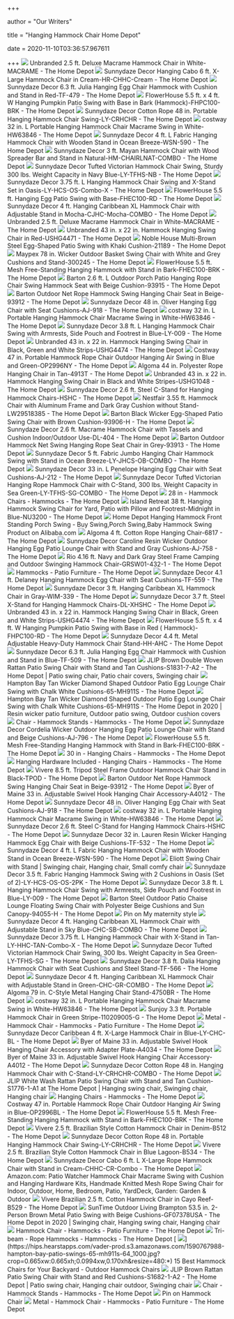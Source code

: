+++
        
author = "Our Writers"
        
title = "Hanging Hammock Chair Home Depot"
        
date = 2020-11-10T03:36:57.967611
        
+++
[ ![](https://images.homedepot-static.com/productImages/213f8c35-a117-44f1-8849-69726a2a2a0b/svn/hanging-chairs-macrame-64_600.jpg)](https://images.homedepot-static.com/productImages/213f8c35-a117-44f1-8849-69726a2a2a0b/svn/hanging-chairs-macrame-64_600.jpg) Unbranded 2.5 ft. Deluxe Macrame Hammock Chair in White-MACRAME - The Home  Depot
[ ![](https://images.homedepot-static.com/productImages/a7822453-fbb5-48c2-9d5c-e4d7b86e5ad0/svn/sunnydaze-decor-rope-hammocks-hr-chhc-cream-64_1000.jpg)](https://images.homedepot-static.com/productImages/a7822453-fbb5-48c2-9d5c-e4d7b86e5ad0/svn/sunnydaze-decor-rope-hammocks-hr-chhc-cream-64_1000.jpg) Sunnydaze Decor Hanging Cabo 6 ft. X-Large Hammock Chair in  Cream-HR-CHHC-Cream - The Home Depot
[ ![](https://images.homedepot-static.com/productImages/38d6383f-de3a-48c6-b62f-c7faa36f03e8/svn/sunnydaze-decor-hanging-chairs-tf-479-64_600.jpg)](https://images.homedepot-static.com/productImages/38d6383f-de3a-48c6-b62f-c7faa36f03e8/svn/sunnydaze-decor-hanging-chairs-tf-479-64_600.jpg) Sunnydaze Decor 6.3 ft. Julia Hanging Egg Chair Hammock with Cushion and  Stand in Red-TF-479 - The Home Depot
[ ![](https://images.homedepot-static.com/productImages/f6a43caa-52f7-4b06-b1ba-70fe1292f056/svn/flowerhouse-fabric-hammocks-fhpc100-brk-64_600.jpg)](https://images.homedepot-static.com/productImages/f6a43caa-52f7-4b06-b1ba-70fe1292f056/svn/flowerhouse-fabric-hammocks-fhpc100-brk-64_600.jpg) FlowerHouse 5.5 ft. x 4 ft. W Hanging Pumpkin Patio Swing with Base in Bark  (Hammock)-FHPC100-BRK - The Home Depot
[ ![](https://images.homedepot-static.com/productImages/420e7b8d-ebf0-49a7-af87-849f8a6ab40f/svn/sunnydaze-decor-hanging-chairs-ly-crhchr-64_600.jpg)](https://images.homedepot-static.com/productImages/420e7b8d-ebf0-49a7-af87-849f8a6ab40f/svn/sunnydaze-decor-hanging-chairs-ly-crhchr-64_600.jpg) Sunnydaze Decor Cotton Rope 48 in. Portable Hanging Hammock Chair Swing-LY-CRHCHR  - The Home Depot
[ ![](https://images.homedepot-static.com/productImages/04b4e2f0-e48d-422e-8de5-740a5cf98273/svn/costway-camping-hammocks-hw63846-64_600.jpg)](https://images.homedepot-static.com/productImages/04b4e2f0-e48d-422e-8de5-740a5cf98273/svn/costway-camping-hammocks-hw63846-64_600.jpg) costway 32 in. L Portable Hanging Hammock Chair Macrame Swing in  White-HW63846 - The Home Depot
[ ![](https://images.homedepot-static.com/productImages/565af0ad-05bc-4a2e-85c1-e2622cae04ed/svn/sunnydaze-decor-fabric-hammocks-wsn-590-64_600.jpg)](https://images.homedepot-static.com/productImages/565af0ad-05bc-4a2e-85c1-e2622cae04ed/svn/sunnydaze-decor-fabric-hammocks-wsn-590-64_600.jpg) Sunnydaze Decor 4 ft. L Fabric Hanging Hammock Chair with Wooden Stand in  Ocean Breeze-WSN-590 - The Home Depot
[ ![](https://images.homedepot-static.com/productImages/602c306e-1a9f-4b1e-bb74-ea176fe85212/svn/sunnydaze-decor-rope-hammocks-hm-chairlnat-combo-64_600.jpg)](https://images.homedepot-static.com/productImages/602c306e-1a9f-4b1e-bb74-ea176fe85212/svn/sunnydaze-decor-rope-hammocks-hm-chairlnat-combo-64_600.jpg) Sunnydaze Decor 3 ft. Mayan Hammock Chair with Wood Spreader Bar and Stand  in Natural-HM-CHAIRLNAT-COMBO - The Home Depot
[ ![](https://images.homedepot-static.com/productImages/c805d80e-6e6e-411f-924b-d629f22c7208/svn/sunnydaze-decor-hanging-chairs-ly-tfhs-nb-64_600.jpg)](https://images.homedepot-static.com/productImages/c805d80e-6e6e-411f-924b-d629f22c7208/svn/sunnydaze-decor-hanging-chairs-ly-tfhs-nb-64_600.jpg) Sunnydaze Decor Tufted Victorian Hammock Chair Swing, Sturdy 300 lbs.  Weight Capacity in Navy Blue-LY-TFHS-NB - The Home Depot
[ ![](https://images.homedepot-static.com/productImages/4205014b-86cc-48b6-b0cc-df86bc657ee2/svn/sunnydaze-decor-rope-hammocks-ly-hcs-os-combo-x-64_600.jpg)](https://images.homedepot-static.com/productImages/4205014b-86cc-48b6-b0cc-df86bc657ee2/svn/sunnydaze-decor-rope-hammocks-ly-hcs-os-combo-x-64_600.jpg) Sunnydaze Decor 3.75 ft. L Hanging Hammock Chair Swing and X-Stand Set in  Oasis-LY-HCS-OS-Combo-X - The Home Depot
[ ![](https://images.homedepot-static.com/productImages/916a0410-99c1-4b97-860b-a0f3de53097d/svn/flowerhouse-patio-swings-fhec100-rd-64_1000.jpg)](https://images.homedepot-static.com/productImages/916a0410-99c1-4b97-860b-a0f3de53097d/svn/flowerhouse-patio-swings-fhec100-rd-64_1000.jpg) FlowerHouse 5.5 ft. Hanging Egg Patio Swing with Base-FHEC100-RD - The Home  Depot
[ ![](https://images.homedepot-static.com/productImages/ea864099-fa10-47ff-82fe-90173114712b/svn/sunnydaze-decor-rope-hammocks-cjhc-mocha-combo-64_1000.jpg)](https://images.homedepot-static.com/productImages/ea864099-fa10-47ff-82fe-90173114712b/svn/sunnydaze-decor-rope-hammocks-cjhc-mocha-combo-64_1000.jpg) Sunnydaze Decor 4 ft. Hanging Caribbean XL Hammock Chair with Adjustable  Stand in Mocha-CJHC-Mocha-COMBO - The Home Depot
[ ![](https://images.homedepot-static.com/productImages/44874312-0286-4cc2-ab2f-f422fe851642/svn/hanging-chairs-macrame-4f_600.jpg)](https://images.homedepot-static.com/productImages/44874312-0286-4cc2-ab2f-f422fe851642/svn/hanging-chairs-macrame-4f_600.jpg) Unbranded 2.5 ft. Deluxe Macrame Hammock Chair in White-MACRAME - The Home  Depot
[ ![](https://images.homedepot-static.com/productImages/fa87799f-6a4f-463e-b7a5-d877495610ca/svn/hanging-chairs-ushg4471-64_600.jpg)](https://images.homedepot-static.com/productImages/fa87799f-6a4f-463e-b7a5-d877495610ca/svn/hanging-chairs-ushg4471-64_600.jpg) Unbranded 43 in. x 22 in. Hammock Hanging Swing Chair in Red-USHG4471 - The Home  Depot
[ ![](https://images.homedepot-static.com/productImages/542afaeb-425a-42c2-a6e3-c011da7e3202/svn/noble-house-patio-swings-21189-64_600.jpg)](https://images.homedepot-static.com/productImages/542afaeb-425a-42c2-a6e3-c011da7e3202/svn/noble-house-patio-swings-21189-64_600.jpg) Noble House Multi-Brown Steel Egg-Shaped Patio Swing with Khaki  Cushion-21189 - The Home Depot
[ ![](https://images.homedepot-static.com/productImages/987a928e-88a8-4a67-be0b-f1ca74d7bbb7/svn/maypex-patio-swings-300245-64_600.jpg)](https://images.homedepot-static.com/productImages/987a928e-88a8-4a67-be0b-f1ca74d7bbb7/svn/maypex-patio-swings-300245-64_600.jpg) Maypex 78 in. Wicker Outdoor Basket Swing Chair with White and Grey  Cushions and Stand-300245 - The Home Depot
[ ![](https://images.homedepot-static.com/productImages/e2605a85-feaa-4549-9eb1-ba901b313b64/svn/patio-swings-fhec100-brk-64_600.jpg)](https://images.homedepot-static.com/productImages/e2605a85-feaa-4549-9eb1-ba901b313b64/svn/patio-swings-fhec100-brk-64_600.jpg) FlowerHouse 5.5 ft. Mesh Free-Standing Hanging Hammock with Stand in  Bark-FHEC100-BRK - The Home Depot
[ ![](https://images.homedepot-static.com/productImages/adf65b6a-1058-49a5-9ea6-13af178ae5ac/svn/barton-rope-hammocks-93915-64_600.jpg)](https://images.homedepot-static.com/productImages/adf65b6a-1058-49a5-9ea6-13af178ae5ac/svn/barton-rope-hammocks-93915-64_600.jpg) Barton 2.6 ft. L Outdoor Porch Patio Hanging Rope Chair Swing Hammock Seat  with Beige Cushion-93915 - The Home Depot
[ ![](https://images.homedepot-static.com/productImages/26bcb74a-9208-44ed-ac89-a75da8412a82/svn/barton-rope-hammocks-93912-64_600.jpg)](https://images.homedepot-static.com/productImages/26bcb74a-9208-44ed-ac89-a75da8412a82/svn/barton-rope-hammocks-93912-64_600.jpg) Barton Outdoor Net Rope Hammock Swing Hanging Chair Seat in Beige-93912 -  The Home Depot
[ ![](https://images.homedepot-static.com/productImages/d0f47a0d-19f9-4678-a09f-ffa4f8c1f40f/svn/sunnydaze-decor-hanging-chairs-aj-918-c3_600.jpg)](https://images.homedepot-static.com/productImages/d0f47a0d-19f9-4678-a09f-ffa4f8c1f40f/svn/sunnydaze-decor-hanging-chairs-aj-918-c3_600.jpg) Sunnydaze Decor 48 in. Oliver Hanging Egg Chair with Seat Cushions-AJ-918 -  The Home Depot
[ ![](https://images.homedepot-static.com/productImages/73b176db-d690-4459-9cb7-cc85bca93634/svn/costway-camping-hammocks-hw63846-c3_600.jpg)](https://images.homedepot-static.com/productImages/73b176db-d690-4459-9cb7-cc85bca93634/svn/costway-camping-hammocks-hw63846-c3_600.jpg) costway 32 in. L Portable Hanging Hammock Chair Macrame Swing in  White-HW63846 - The Home Depot
[ ![](https://images.homedepot-static.com/productImages/41274aea-b5df-4f54-872c-bb56f594e023/svn/sunnydaze-decor-hanging-chairs-ly-009-64_600.jpg)](https://images.homedepot-static.com/productImages/41274aea-b5df-4f54-872c-bb56f594e023/svn/sunnydaze-decor-hanging-chairs-ly-009-64_600.jpg) Sunnydaze Decor 3.8 ft. L Hanging Hammock Chair Swing with Armrests, Side  Pouch and Footrest in Blue-LY-009 - The Home Depot
[ ![](https://images.homedepot-static.com/productImages/8fdb1a66-8017-4fdd-8d95-56b3ceff7275/svn/hanging-chairs-ushg4474-64_600.jpg)](https://images.homedepot-static.com/productImages/8fdb1a66-8017-4fdd-8d95-56b3ceff7275/svn/hanging-chairs-ushg4474-64_600.jpg) Unbranded 43 in. x 22 in. Hammock Hanging Swing Chair in Black, Green and  White Strips-USHG4474 - The Home Depot
[ ![](https://images.homedepot-static.com/productImages/7066bb12-c5fa-461e-8d06-520917224ac5/svn/costway-fabric-hammocks-op2996ny-c3_600.jpg)](https://images.homedepot-static.com/productImages/7066bb12-c5fa-461e-8d06-520917224ac5/svn/costway-fabric-hammocks-op2996ny-c3_600.jpg) Costway 47 in. Portable Hammock Rope Chair Outdoor Hanging Air Swing in  Blue and Green-OP2996NY - The Home Depot
[ ![](https://images.homedepot-static.com/productImages/f6a59196-5f5e-4aba-b509-c0917c7a253f/svn/algoma-hanging-chairs-4913t-64_1000.jpg)](https://images.homedepot-static.com/productImages/f6a59196-5f5e-4aba-b509-c0917c7a253f/svn/algoma-hanging-chairs-4913t-64_1000.jpg) Algoma 44 in. Polyester Rope Hanging Chair in Tan-4913T - The Home Depot
[ ![](https://images.homedepot-static.com/productImages/f8e9b133-90f7-4560-95e0-ab9de123789f/svn/hanging-chairs-ushg1048-64_600.jpg)](https://images.homedepot-static.com/productImages/f8e9b133-90f7-4560-95e0-ab9de123789f/svn/hanging-chairs-ushg1048-64_600.jpg) Unbranded 43 in. x 22 in. Hammock Hanging Swing Chair in Black and White  Stripes-USHG1048 - The Home Depot
[ ![](https://images.homedepot-static.com/productImages/43adcfd0-1fd6-4227-ae41-5039d6aaa8b3/svn/sunnydaze-decor-hammock-stands-hshc-4f_600.jpg)](https://images.homedepot-static.com/productImages/43adcfd0-1fd6-4227-ae41-5039d6aaa8b3/svn/sunnydaze-decor-hammock-stands-hshc-4f_600.jpg) Sunnydaze Decor 2.6 ft. Steel C-Stand for Hanging Hammock Chairs-HSHC - The Home  Depot
[ ![](https://images.homedepot-static.com/productImages/e256b800-e786-423f-bf1c-d2f611ab1916/svn/nestfair-hanging-chairs-lw29518385-64_600.jpg)](https://images.homedepot-static.com/productImages/e256b800-e786-423f-bf1c-d2f611ab1916/svn/nestfair-hanging-chairs-lw29518385-64_600.jpg) Nestfair 3.55 ft. Hammock Chair with Aluminum Frame and Dark Gray Cushion  without Stand-LW29518385 - The Home Depot
[ ![](https://images.homedepot-static.com/productImages/94ceb4c0-6a89-4d57-814d-ae01486676c8/svn/barton-patio-swings-93906-h-64_600.jpg)](https://images.homedepot-static.com/productImages/94ceb4c0-6a89-4d57-814d-ae01486676c8/svn/barton-patio-swings-93906-h-64_600.jpg) Barton Black Wicker Egg-Shaped Patio Swing Chair with Brown Cushion-93906-H  - The Home Depot
[ ![](https://images.homedepot-static.com/productImages/0827cfd3-d4a8-4ec6-9177-90607ecc74ee/svn/sunnydaze-decor-hanging-chairs-dl-404-64_600.jpg)](https://images.homedepot-static.com/productImages/0827cfd3-d4a8-4ec6-9177-90607ecc74ee/svn/sunnydaze-decor-hanging-chairs-dl-404-64_600.jpg) Sunnydaze Decor 2.6 ft. Macrame Hammock Chair with Tassels and Cushion  Indoor/Outdoor Use-DL-404 - The Home Depot
[ ![](https://images.homedepot-static.com/productImages/8599408a-8373-4689-9090-0492d3cae50e/svn/barton-rope-hammocks-93913-64_600.jpg)](https://images.homedepot-static.com/productImages/8599408a-8373-4689-9090-0492d3cae50e/svn/barton-rope-hammocks-93913-64_600.jpg) Barton Outdoor Hammock Net Swing Hanging Rope Seat Chair in Grey-93913 -  The Home Depot
[ ![](https://images.homedepot-static.com/productImages/d112df6b-549d-4221-8c49-b7eebe3be97d/svn/sunnydaze-decor-fabric-hammocks-ly-jhcs-ob-combo-64_1000.jpg)](https://images.homedepot-static.com/productImages/d112df6b-549d-4221-8c49-b7eebe3be97d/svn/sunnydaze-decor-fabric-hammocks-ly-jhcs-ob-combo-64_1000.jpg) Sunnydaze Decor 5 ft. Fabric Jumbo Hanging Chair Hammock Swing with Stand  in Ocean Breeze-LY-JHCS-OB-COMBO - The Home Depot
[ ![](https://images.homedepot-static.com/productImages/ceb7cdc4-7e52-496e-a093-825584158b6c/svn/sunnydaze-decor-hanging-chairs-aj-212-64_600.jpg)](https://images.homedepot-static.com/productImages/ceb7cdc4-7e52-496e-a093-825584158b6c/svn/sunnydaze-decor-hanging-chairs-aj-212-64_600.jpg) Sunnydaze Decor 33 in. L Penelope Hanging Egg Chair with Seat  Cushions-AJ-212 - The Home Depot
[ ![](https://images.homedepot-static.com/productImages/21e43154-8899-4557-b7b3-1a0a809abea9/svn/sunnydaze-decor-hanging-chairs-ly-tfhs-sg-combo-64_600.jpg)](https://images.homedepot-static.com/productImages/21e43154-8899-4557-b7b3-1a0a809abea9/svn/sunnydaze-decor-hanging-chairs-ly-tfhs-sg-combo-64_600.jpg) Sunnydaze Decor Tufted Victorian Hanging Rope Hammock Chair with C-Stand,  300 lbs. Weight Capacity in Sea Green-LY-TFHS-SG-COMBO - The Home Depot
[ ![](https://images.homedepot-static.com/productImages/0c7c572c-d730-45d6-ad92-5fcf979ff5c2/svn/blue-sky-outdoor-hammock-chairs-lj01746-64_1000.jpg)](https://images.homedepot-static.com/productImages/0c7c572c-d730-45d6-ad92-5fcf979ff5c2/svn/blue-sky-outdoor-hammock-chairs-lj01746-64_1000.jpg) 28 in - Hammock Chairs - Hammocks - The Home Depot
[ ![](https://images.homedepot-static.com/productImages/fdc5504e-8f0a-4e57-b937-27683eb2424c/svn/island-retreat-hanging-chairs-nu3200-64_600.jpg)](https://images.homedepot-static.com/productImages/fdc5504e-8f0a-4e57-b937-27683eb2424c/svn/island-retreat-hanging-chairs-nu3200-64_600.jpg) Island Retreat 38 ft. Hanging Hammock Swing Chair for Yard, Patio with  Pillow and Footrest-Midnight in Blue-NU3200 - The Home Depot
[ ![](https://sc01.alicdn.com/kf/HTB19ZRzbRcHL1JjSZJiq6AKcpXaz.jpg)](https://sc01.alicdn.com/kf/HTB19ZRzbRcHL1JjSZJiq6AKcpXaz.jpg) Home Depot Hanging Hammock Front Standing Porch Swing - Buy Swing,Porch  Swing,Baby Hammock Swing Product on Alibaba.com
[ ![](https://images.homedepot-static.com/productImages/aa2961af-1ac8-4232-8d76-45582e67f8a0/svn/algoma-hanging-chairs-6817-64_600.jpg)](https://images.homedepot-static.com/productImages/aa2961af-1ac8-4232-8d76-45582e67f8a0/svn/algoma-hanging-chairs-6817-64_600.jpg) Algoma 4 ft. Cotton Rope Hanging Chair-6817 - The Home Depot
[ ![](https://images.homedepot-static.com/productImages/c048c0c6-fd72-4c12-b40b-e64cfdfd43d8/svn/sunnydaze-decor-outdoor-lounge-chairs-aj-758-64_600.jpg)](https://images.homedepot-static.com/productImages/c048c0c6-fd72-4c12-b40b-e64cfdfd43d8/svn/sunnydaze-decor-outdoor-lounge-chairs-aj-758-64_600.jpg) Sunnydaze Decor Caroline Resin Wicker Outdoor Hanging Egg Patio Lounge Chair  with Stand and Gray Cushions-AJ-758 - The Home Depot
[ ![](https://images.homedepot-static.com/productImages/ec4b3069-7dcc-4b14-9086-fecd7300d4ca/svn/rio-hanging-chairs-grsw01-432-1-64_600.jpg)](https://images.homedepot-static.com/productImages/ec4b3069-7dcc-4b14-9086-fecd7300d4ca/svn/rio-hanging-chairs-grsw01-432-1-64_600.jpg) Rio 4.16 ft. Navy and Dark Gray Steel Frame Camping and Outdoor Swinging Hammock  Chair-GRSW01-432-1 - The Home Depot
[ ![](https://images.homedepot-static.com/productImages/c72fbfed-1c9a-4221-93cc-e7198030989f/svn/vivere-fabric-hammocks-uhsdo9-20-64_400.jpg)](https://images.homedepot-static.com/productImages/c72fbfed-1c9a-4221-93cc-e7198030989f/svn/vivere-fabric-hammocks-uhsdo9-20-64_400.jpg) Hammocks - Patio Furniture - The Home Depot
[ ![](https://images.homedepot-static.com/productImages/e9f9d924-84f0-4578-af50-5390e0b8d02a/svn/sunnydaze-decor-hanging-chairs-tf-559-c3_600.jpg)](https://images.homedepot-static.com/productImages/e9f9d924-84f0-4578-af50-5390e0b8d02a/svn/sunnydaze-decor-hanging-chairs-tf-559-c3_600.jpg) Sunnydaze Decor 4.1 ft. Delaney Hanging Hammock Egg Chair with Seat  Cushions-TF-559 - The Home Depot
[ ![](https://images.homedepot-static.com/productImages/23a482dd-1314-40aa-af0c-c814671fb417/svn/sunnydaze-decor-hanging-chairs-wim-339-64_600.jpg)](https://images.homedepot-static.com/productImages/23a482dd-1314-40aa-af0c-c814671fb417/svn/sunnydaze-decor-hanging-chairs-wim-339-64_600.jpg) Sunnydaze Decor 3 ft. Hanging Caribbean XL Hammock Chair in Gray-WIM-339 -  The Home Depot
[ ![](https://images.homedepot-static.com/productImages/0cc185d4-a397-4420-a684-6a973022078c/svn/sunnydaze-decor-hammock-stands-dl-xhshc-64_600.jpg)](https://images.homedepot-static.com/productImages/0cc185d4-a397-4420-a684-6a973022078c/svn/sunnydaze-decor-hammock-stands-dl-xhshc-64_600.jpg) Sunnydaze Decor 3.7 ft. Steel X-Stand for Hanging Hammock Chairs-DL-XHSHC -  The Home Depot
[ ![](https://images.homedepot-static.com/productImages/48a58815-5bb6-451a-a4e2-c6b457a8a3bb/svn/hanging-chairs-ushg4474-c3_600.jpg)](https://images.homedepot-static.com/productImages/48a58815-5bb6-451a-a4e2-c6b457a8a3bb/svn/hanging-chairs-ushg4474-c3_600.jpg) Unbranded 43 in. x 22 in. Hammock Hanging Swing Chair in Black, Green and  White Strips-USHG4474 - The Home Depot
[ ![](https://images.homedepot-static.com/productImages/3842c5f8-d11b-4abc-9ae7-81e1a3a802a3/svn/flowerhouse-fabric-hammocks-fhpc100-rd-c3_600.jpg)](https://images.homedepot-static.com/productImages/3842c5f8-d11b-4abc-9ae7-81e1a3a802a3/svn/flowerhouse-fabric-hammocks-fhpc100-rd-c3_600.jpg) FlowerHouse 5.5 ft. x 4 ft. W Hanging Pumpkin Patio Swing with Base in Red ( Hammock)-FHPC100-RD - The Home Depot
[ ![](https://images.homedepot-static.com/productImages/e1f6e1f8-2a98-41e2-babb-1249ce1c3ae2/svn/sunnydaze-decor-hammock-stands-hh-ahc-31_600.jpg)](https://images.homedepot-static.com/productImages/e1f6e1f8-2a98-41e2-babb-1249ce1c3ae2/svn/sunnydaze-decor-hammock-stands-hh-ahc-31_600.jpg) Sunnydaze Decor 4.4 ft. Metal Adjustable Heavy-Duty Hammock Chair  Stand-HH-AHC - The Home Depot
[ ![](https://images.homedepot-static.com/productImages/45201d97-15ed-48d3-988a-6d75a9aa385e/svn/sunnydaze-decor-hanging-chairs-tf-509-64_600.jpg)](https://images.homedepot-static.com/productImages/45201d97-15ed-48d3-988a-6d75a9aa385e/svn/sunnydaze-decor-hanging-chairs-tf-509-64_600.jpg) Sunnydaze Decor 6.3 ft. Julia Hanging Egg Chair Hammock with Cushion and  Stand in Blue-TF-509 - The Home Depot
[ ![](https://i.pinimg.com/originals/99/2c/73/992c735cb45577902be43f3368ed32f1.jpg)](https://i.pinimg.com/originals/99/2c/73/992c735cb45577902be43f3368ed32f1.jpg) JLIP Brown Double Woven Rattan Patio Swing Chair with Stand and Tan  Cushions-S1831-7-A2 - The Home Depot | Patio swing chair, Patio chair  covers, Swinging chair
[ ![](https://images.homedepot-static.com/productImages/2ac0fe29-9d7b-40d0-bbbf-71229dc09fb3/svn/hampton-bay-patio-swings-65-mh911s-e1_600.jpg)](https://images.homedepot-static.com/productImages/2ac0fe29-9d7b-40d0-bbbf-71229dc09fb3/svn/hampton-bay-patio-swings-65-mh911s-e1_600.jpg) Hampton Bay Tan Wicker Diamond Shaped Outdoor Patio Egg Lounge Chair Swing  with Chalk White Cushions-65-MH911S - The Home Depot
[ ![](https://i.pinimg.com/originals/e3/cc/c3/e3ccc3a731d3d817a0ca3679ca9282c2.jpg)](https://i.pinimg.com/originals/e3/cc/c3/e3ccc3a731d3d817a0ca3679ca9282c2.jpg) Hampton Bay Tan Wicker Diamond Shaped Outdoor Patio Egg Lounge Chair Swing  with Chalk White Cushions-65-MH911S - The Home Depot in 2020 | Resin wicker  patio furniture, Outdoor patio swing, Outdoor cushion covers
[ ![](https://images.homedepot-static.com/productImages/615db0e7-0fa3-4570-ad1b-e34baf99d5d2/svn/sunnydaze-decor-hammock-stands-hshc-64_400.jpg)](https://images.homedepot-static.com/productImages/615db0e7-0fa3-4570-ad1b-e34baf99d5d2/svn/sunnydaze-decor-hammock-stands-hshc-64_400.jpg) Chair - Hammock Stands - Hammocks - The Home Depot
[ ![](https://images.homedepot-static.com/productImages/ae833f0d-74f8-4b67-ae9f-811a8dcee8b8/svn/sunnydaze-decor-outdoor-lounge-chairs-aj-796-64_600.jpg)](https://images.homedepot-static.com/productImages/ae833f0d-74f8-4b67-ae9f-811a8dcee8b8/svn/sunnydaze-decor-outdoor-lounge-chairs-aj-796-64_600.jpg) Sunnydaze Decor Cordelia Wicker Outdoor Hanging Egg Patio Lounge Chair with  Stand and Beige Cushions-AJ-796 - The Home Depot
[ ![](https://images.homedepot-static.com/productImages/17c0b154-ad1b-4ec8-bdcb-237ec5546c1e/svn/patio-swings-fhec100-brk-c3_600.jpg)](https://images.homedepot-static.com/productImages/17c0b154-ad1b-4ec8-bdcb-237ec5546c1e/svn/patio-swings-fhec100-brk-c3_600.jpg) FlowerHouse 5.5 ft. Mesh Free-Standing Hanging Hammock with Stand in  Bark-FHEC100-BRK - The Home Depot
[ ![](https://images.homedepot-static.com/productImages/2cbdb210-635e-43de-a4bb-59a55c3dbb1d/svn/vivere-hanging-chairs-b538-64_400.jpg)](https://images.homedepot-static.com/productImages/2cbdb210-635e-43de-a4bb-59a55c3dbb1d/svn/vivere-hanging-chairs-b538-64_400.jpg) 30 in - Hanging Chairs - Hammocks - The Home Depot
[ ![](https://images.homedepot-static.com/productImages/45442470-040d-478f-a873-3726c95c576f/svn/vivere-hanging-chairs-b531-64_400.jpg)](https://images.homedepot-static.com/productImages/45442470-040d-478f-a873-3726c95c576f/svn/vivere-hanging-chairs-b531-64_400.jpg) Hanging Hardware Included - Hanging Chairs - Hammocks - The Home Depot
[ ![](https://images.homedepot-static.com/productImages/fde9c9d7-32a7-403b-8171-20d7b01c4c95/svn/vivere-hammock-stands-tpod-64_600.jpg)](https://images.homedepot-static.com/productImages/fde9c9d7-32a7-403b-8171-20d7b01c4c95/svn/vivere-hammock-stands-tpod-64_600.jpg) Vivere 8.5 ft. Tripod Steel Frame Outdoor Hammock Chair Stand in Black-TPOD  - The Home Depot
[ ![](https://images.homedepot-static.com/productImages/fe5f77ac-8948-4b03-9e3e-abdb05ab1de3/svn/barton-rope-hammocks-93912-c3_600.jpg)](https://images.homedepot-static.com/productImages/fe5f77ac-8948-4b03-9e3e-abdb05ab1de3/svn/barton-rope-hammocks-93912-c3_600.jpg) Barton Outdoor Net Rope Hammock Swing Hanging Chair Seat in Beige-93912 -  The Home Depot
[ ![](https://images.homedepot-static.com/productImages/d326d843-3aa2-424e-829a-1b9a67a46d88/svn/byer-of-maine-hammock-accessories-a4012-64_1000.jpg)](https://images.homedepot-static.com/productImages/d326d843-3aa2-424e-829a-1b9a67a46d88/svn/byer-of-maine-hammock-accessories-a4012-64_1000.jpg) Byer of Maine 33 in. Adjustable Swivel Hook Hanging Chair Accessory-A4012 -  The Home Depot
[ ![](https://images.homedepot-static.com/productImages/809994bd-10dc-4542-9451-4871ded6d894/svn/sunnydaze-decor-hanging-chairs-aj-918-64_600.jpg)](https://images.homedepot-static.com/productImages/809994bd-10dc-4542-9451-4871ded6d894/svn/sunnydaze-decor-hanging-chairs-aj-918-64_600.jpg) Sunnydaze Decor 48 in. Oliver Hanging Egg Chair with Seat Cushions-AJ-918 -  The Home Depot
[ ![](https://images.homedepot-static.com/productImages/adade981-62cc-43f5-bd4e-d3ba49d77fde/svn/costway-camping-hammocks-hw63846-31_600.jpg)](https://images.homedepot-static.com/productImages/adade981-62cc-43f5-bd4e-d3ba49d77fde/svn/costway-camping-hammocks-hw63846-31_600.jpg) costway 32 in. L Portable Hanging Hammock Chair Macrame Swing in  White-HW63846 - The Home Depot
[ ![](https://images.homedepot-static.com/productImages/7b9336b6-5911-4aad-a059-af7d3f0a9384/svn/sunnydaze-decor-hammock-stands-hshc-c3_600.jpg)](https://images.homedepot-static.com/productImages/7b9336b6-5911-4aad-a059-af7d3f0a9384/svn/sunnydaze-decor-hammock-stands-hshc-c3_600.jpg) Sunnydaze Decor 2.6 ft. Steel C-Stand for Hanging Hammock Chairs-HSHC - The Home  Depot
[ ![](https://images.homedepot-static.com/productImages/c43a3f68-b5ce-4fc0-a307-a9b133c9b38b/svn/sunnydaze-decor-hanging-chairs-tf-532-c3_600.jpg)](https://images.homedepot-static.com/productImages/c43a3f68-b5ce-4fc0-a307-a9b133c9b38b/svn/sunnydaze-decor-hanging-chairs-tf-532-c3_600.jpg) Sunnydaze Decor 32 in. Lauren Resin Wicker Hanging Hammock Egg Chair with  Beige Cushions-TF-532 - The Home Depot
[ ![](https://images.homedepot-static.com/productImages/505fb2d1-686c-45c3-a017-709b7044f6d0/svn/sunnydaze-decor-fabric-hammocks-wsn-590-31_600.jpg)](https://images.homedepot-static.com/productImages/505fb2d1-686c-45c3-a017-709b7044f6d0/svn/sunnydaze-decor-fabric-hammocks-wsn-590-31_600.jpg) Sunnydaze Decor 4 ft. L Fabric Hanging Hammock Chair with Wooden Stand in  Ocean Breeze-WSN-590 - The Home Depot
[ ![](https://i.pinimg.com/originals/1d/79/b1/1d79b15949d1d4960fc6bfae254b6189.jpg)](https://i.pinimg.com/originals/1d/79/b1/1d79b15949d1d4960fc6bfae254b6189.jpg) Eliott Swing Chair with Stand | Swinging chair, Hanging chair, Small comfy  chair
[ ![](https://images.homedepot-static.com/productImages/03db4e28-976a-4129-a019-3597c80ea320/svn/sunnydaze-decor-hanging-chairs-ly-hcs-os-os-2pk-64_600.jpg)](https://images.homedepot-static.com/productImages/03db4e28-976a-4129-a019-3597c80ea320/svn/sunnydaze-decor-hanging-chairs-ly-hcs-os-os-2pk-64_600.jpg) Sunnydaze Decor 3.5 ft. Fabric Hanging Hammock Swing with 2 Cushions in  Oasis (Set of 2)-LY-HCS-OS-OS-2PK - The Home Depot
[ ![](https://images.homedepot-static.com/productImages/0f4951a0-b85d-4ea4-afc0-2724749b1fbd/svn/sunnydaze-decor-hanging-chairs-ly-009-4f_600.jpg)](https://images.homedepot-static.com/productImages/0f4951a0-b85d-4ea4-afc0-2724749b1fbd/svn/sunnydaze-decor-hanging-chairs-ly-009-4f_600.jpg) Sunnydaze Decor 3.8 ft. L Hanging Hammock Chair Swing with Armrests, Side  Pouch and Footrest in Blue-LY-009 - The Home Depot
[ ![](https://images.homedepot-static.com/productImages/6ff69301-9a1c-46f5-955d-37e08a2ff375/svn/barton-outdoor-chaise-lounges-94055-h-64_600.jpg)](https://images.homedepot-static.com/productImages/6ff69301-9a1c-46f5-955d-37e08a2ff375/svn/barton-outdoor-chaise-lounges-94055-h-64_600.jpg) Barton Steel Outdoor Patio Chaise Lounge Floating Swing Chair with  Polyester Beige Cushions and Sun Canopy-94055-H - The Home Depot
[ ![](https://i.pinimg.com/originals/f9/ca/ec/f9caeca53a2c1320a50f46a8bd2bee0c.jpg)](https://i.pinimg.com/originals/f9/ca/ec/f9caeca53a2c1320a50f46a8bd2bee0c.jpg) Pin on My maternity style
[ ![](https://images.homedepot-static.com/productImages/ac8409f3-b82a-40c1-9e21-e1560cb06c73/svn/sunnydaze-decor-rope-hammocks-chc-sb-combo-64_600.jpg)](https://images.homedepot-static.com/productImages/ac8409f3-b82a-40c1-9e21-e1560cb06c73/svn/sunnydaze-decor-rope-hammocks-chc-sb-combo-64_600.jpg) Sunnydaze Decor 4 ft. Hanging Caribbean XL Hammock Chair with Adjustable  Stand in Sky Blue-CHC-SB-COMBO - The Home Depot
[ ![](https://images.homedepot-static.com/productImages/b1c1a21a-e30f-4095-bf48-4f3cf80f4571/svn/sunnydaze-decor-rope-hammocks-ly-hhc-tan-combo-x-64_600.jpg)](https://images.homedepot-static.com/productImages/b1c1a21a-e30f-4095-bf48-4f3cf80f4571/svn/sunnydaze-decor-rope-hammocks-ly-hhc-tan-combo-x-64_600.jpg) Sunnydaze Decor 3.75 ft. L Hanging Hammock Chair with X-Stand in  Tan-LY-HHC-TAN-Combo-X - The Home Depot
[ ![](https://images.homedepot-static.com/productImages/31dd15be-65c8-4689-9e45-4b62bf8fefc0/svn/sunnydaze-decor-hanging-chairs-ly-tfhs-sg-64_600.jpg)](https://images.homedepot-static.com/productImages/31dd15be-65c8-4689-9e45-4b62bf8fefc0/svn/sunnydaze-decor-hanging-chairs-ly-tfhs-sg-64_600.jpg) Sunnydaze Decor Tufted Victorian Hammock Chair Swing, 300 lbs. Weight  Capacity in Sea Green-LY-TFHS-SG - The Home Depot
[ ![](https://images.homedepot-static.com/productImages/86e563d6-7968-4386-b4d0-72e1adf76dd2/svn/sunnydaze-decor-hanging-chairs-tf-566-64_600.jpg)](https://images.homedepot-static.com/productImages/86e563d6-7968-4386-b4d0-72e1adf76dd2/svn/sunnydaze-decor-hanging-chairs-tf-566-64_600.jpg) Sunnydaze Decor 3.8 ft. Dalia Hanging Hammock Chair with Seat Cushions and  Steel Stand-TF-566 - The Home Depot
[ ![](https://images.homedepot-static.com/productImages/7185b2d1-8f96-457f-9721-f9820db0afff/svn/sunnydaze-decor-rope-hammocks-chc-gr-combo-64_600.jpg)](https://images.homedepot-static.com/productImages/7185b2d1-8f96-457f-9721-f9820db0afff/svn/sunnydaze-decor-rope-hammocks-chc-gr-combo-64_600.jpg) Sunnydaze Decor 4 ft. Hanging Caribbean XL Hammock Chair with Adjustable  Stand in Green-CHC-GR-COMBO - The Home Depot
[ ![](https://images.homedepot-static.com/productImages/73c9d4eb-af1a-41d4-94ec-e8a9eb893b4f/svn/algoma-hammock-stands-4750br-64_1000.jpg)](https://images.homedepot-static.com/productImages/73c9d4eb-af1a-41d4-94ec-e8a9eb893b4f/svn/algoma-hammock-stands-4750br-64_1000.jpg) Algoma 79 in. C-Style Metal Hanging Chair Stand-4750BR - The Home Depot
[ ![](https://images.homedepot-static.com/productImages/a7ecda4e-9fb2-40e8-bbe8-01b8563c9333/svn/costway-camping-hammocks-hw63846-1f_600.jpg)](https://images.homedepot-static.com/productImages/a7ecda4e-9fb2-40e8-bbe8-01b8563c9333/svn/costway-camping-hammocks-hw63846-1f_600.jpg) costway 32 in. L Portable Hanging Hammock Chair Macrame Swing in  White-HW63846 - The Home Depot
[ ![](https://images.homedepot-static.com/productImages/f2b03e8b-cd6d-42c4-a2b6-6f120d1f4d03/svn/sunjoy-hanging-chairs-110209005-g-64_600.jpg)](https://images.homedepot-static.com/productImages/f2b03e8b-cd6d-42c4-a2b6-6f120d1f4d03/svn/sunjoy-hanging-chairs-110209005-g-64_600.jpg) Sunjoy 3.3 ft. Portable Hammock Chair in Green Stripe-110209005-G - The Home  Depot
[ ![](https://images.homedepot-static.com/productImages/cb1f435e-8172-46da-b14c-a6f01e60227c/svn/sunnydaze-decor-rope-hammocks-hm-chairxlnat-combo-64_1000.jpg)](https://images.homedepot-static.com/productImages/cb1f435e-8172-46da-b14c-a6f01e60227c/svn/sunnydaze-decor-rope-hammocks-hm-chairxlnat-combo-64_1000.jpg) Metal - Hammock Chair - Hammocks - Patio Furniture - The Home Depot
[ ![](https://images.homedepot-static.com/productImages/d2f486bf-fdca-431b-bf2f-d9b5c20ef811/svn/sunnydaze-decor-rope-hammocks-ly-chc-bl-64_600.jpg)](https://images.homedepot-static.com/productImages/d2f486bf-fdca-431b-bf2f-d9b5c20ef811/svn/sunnydaze-decor-rope-hammocks-ly-chc-bl-64_600.jpg) Sunnydaze Decor Caribbean 4 ft. X-Large Hammock Chair in Blue-LY-CHC-BL -  The Home Depot
[ ![](https://images.homedepot-static.com/productImages/ad081bc2-0e83-4a2b-ab75-6a2ee72ff9f4/svn/byer-of-maine-hammock-accessories-a4034-64_1000.jpg)](https://images.homedepot-static.com/productImages/ad081bc2-0e83-4a2b-ab75-6a2ee72ff9f4/svn/byer-of-maine-hammock-accessories-a4034-64_1000.jpg) Byer of Maine 33 in. Adjustable Swivel Hook Hanging Chair Accessory with  Adapter Plate-A4034 - The Home Depot
[ ![](https://images.homedepot-static.com/productImages/f91128de-078d-4192-92e2-c156cdebc1b9/svn/byer-of-maine-hammock-accessories-a4012-c3_600.jpg)](https://images.homedepot-static.com/productImages/f91128de-078d-4192-92e2-c156cdebc1b9/svn/byer-of-maine-hammock-accessories-a4012-c3_600.jpg) Byer of Maine 33 in. Adjustable Swivel Hook Hanging Chair Accessory-A4012 -  The Home Depot
[ ![](https://images.homedepot-static.com/productImages/3d85205d-4cd2-4d98-b24f-611fc3829e2c/svn/sunnydaze-decor-hanging-chairs-ly-crhchr-combo-64_600.jpg)](https://images.homedepot-static.com/productImages/3d85205d-4cd2-4d98-b24f-611fc3829e2c/svn/sunnydaze-decor-hanging-chairs-ly-crhchr-combo-64_600.jpg) Sunnydaze Decor Cotton Rope 48 in. Hanging Hammock Chair with  C-Stand-LY-CRHCHR-COMBO - The Home Depot
[ ![](https://i.pinimg.com/originals/23/d4/05/23d40586ae1b6be3a5ab972c75b9fd82.jpg)](https://i.pinimg.com/originals/23/d4/05/23d40586ae1b6be3a5ab972c75b9fd82.jpg) JLIP White Wash Rattan Patio Swing Chair with Stand and Tan  Cushion-S1776-1-A1 at The Home Depot | Hanging swing chair, Swinging chair, Hanging  chair
[ ![](https://images.homedepot-static.com/productImages/127de97c-cf84-460c-9fba-fce1d6f1eb5b/svn/hanging-chairs-ushg4470-64_400.jpg)](https://images.homedepot-static.com/productImages/127de97c-cf84-460c-9fba-fce1d6f1eb5b/svn/hanging-chairs-ushg4470-64_400.jpg) Hanging Chairs - Hammocks - The Home Depot
[ ![](https://images.homedepot-static.com/productImages/0254f5a9-2f76-47cf-903a-89e8d12fdb92/svn/costway-fabric-hammocks-op2996bl-64_600.jpg)](https://images.homedepot-static.com/productImages/0254f5a9-2f76-47cf-903a-89e8d12fdb92/svn/costway-fabric-hammocks-op2996bl-64_600.jpg) Costway 47 in. Portable Hammock Rope Chair Outdoor Hanging Air Swing in  Blue-OP2996BL - The Home Depot
[ ![](https://images.homedepot-static.com/productImages/e2605a85-feaa-4549-9eb1-ba901b313b64/svn/patio-swings-fhec100-brk-64_1000.jpg)](https://images.homedepot-static.com/productImages/e2605a85-feaa-4549-9eb1-ba901b313b64/svn/patio-swings-fhec100-brk-64_1000.jpg) FlowerHouse 5.5 ft. Mesh Free-Standing Hanging Hammock with Stand in  Bark-FHEC100-BRK - The Home Depot
[ ![](https://images.homedepot-static.com/productImages/d96f9f13-0bcc-41ff-a11a-3bc742f9e8b5/svn/vivere-hanging-chairs-b512-64_600.jpg)](https://images.homedepot-static.com/productImages/d96f9f13-0bcc-41ff-a11a-3bc742f9e8b5/svn/vivere-hanging-chairs-b512-64_600.jpg) Vivere 2.5 ft. Brazilian Style Cotton Hammock Chair in Denim-B512 - The Home  Depot
[ ![](https://images.homedepot-static.com/productImages/18f301a2-6294-4775-a70d-355e3e352dd5/svn/sunnydaze-decor-hanging-chairs-ly-crhchr-31_600.jpg)](https://images.homedepot-static.com/productImages/18f301a2-6294-4775-a70d-355e3e352dd5/svn/sunnydaze-decor-hanging-chairs-ly-crhchr-31_600.jpg) Sunnydaze Decor Cotton Rope 48 in. Portable Hanging Hammock Chair Swing-LY-CRHCHR  - The Home Depot
[ ![](https://images.homedepot-static.com/productImages/0d720ba4-2f74-4001-a38f-be1c06204ca7/svn/vivere-hanging-chairs-b534-64_600.jpg)](https://images.homedepot-static.com/productImages/0d720ba4-2f74-4001-a38f-be1c06204ca7/svn/vivere-hanging-chairs-b534-64_600.jpg) Vivere 2.5 ft. Brazilian Style Cotton Hammock Chair in Blue Lagoon-B534 -  The Home Depot
[ ![](https://images.homedepot-static.com/productImages/c1ce7888-e9b8-444d-a614-9314ec4e6987/svn/sunnydaze-decor-rope-hammocks-chhc-cr-combo-64_600.jpg)](https://images.homedepot-static.com/productImages/c1ce7888-e9b8-444d-a614-9314ec4e6987/svn/sunnydaze-decor-rope-hammocks-chhc-cr-combo-64_600.jpg) Sunnydaze Decor Cabo 6 ft. L X-Large Rope Hammock Chair with Stand in  Cream-CHHC-CR-Combo - The Home Depot
[ ![](https://m.media-amazon.com/images/I/61ODzHsRKGL._AC_SS350_.jpg)](https://m.media-amazon.com/images/I/61ODzHsRKGL._AC_SS350_.jpg) Amazon.com: Patio Watcher Hammock Chair Macrame Swing with Cushion and  Hanging Hardware Kits, Handmade Knitted Mesh Rope Swing Chair for Indoor,  Outdoor, Home, Bedroom, Patio, YardDeck, Garden: Garden & Outdoor
[ ![](https://images.homedepot-static.com/productImages/d5bc5c60-411a-4075-b2c1-3b71df323509/svn/vivere-hanging-chairs-b529-64_600.jpg)](https://images.homedepot-static.com/productImages/d5bc5c60-411a-4075-b2c1-3b71df323509/svn/vivere-hanging-chairs-b529-64_600.jpg) Vivere Brazilian 2.5 ft. Cotton Hammock Chair in Cayo Reef-B529 - The Home  Depot
[ ![](https://i.pinimg.com/originals/19/60/d5/1960d5ed9a70ed4eeea5c72eb0602b7e.jpg)](https://i.pinimg.com/originals/19/60/d5/1960d5ed9a70ed4eeea5c72eb0602b7e.jpg) SunTime Outdoor Living Brampton 53.5 in. 2-Person Brown Metal Patio Swing  with Beige Cushions-GF07378USA - The Home Depot in 2020 | Swinging chair, Hanging  swing chair, Hanging chair
[ ![](https://images.homedepot-static.com/catalog/productImages/300/09/0967adee-4259-49cd-adea-3b2466defcd9_300.jpg)](https://images.homedepot-static.com/catalog/productImages/300/09/0967adee-4259-49cd-adea-3b2466defcd9_300.jpg) Hammock Chair - Hammocks - Patio Furniture - The Home Depot
[ ![](https://images.homedepot-static.com/productImages/2275bf5e-f416-4f95-a040-7319e019ad4d/svn/rope-hammocks-8911e-64_1000.jpg)](https://images.homedepot-static.com/productImages/2275bf5e-f416-4f95-a040-7319e019ad4d/svn/rope-hammocks-8911e-64_1000.jpg) Tri-beam - Rope Hammocks - Hammocks - The Home Depot
[ ![](https://hips.hearstapps.com/vader-prod.s3.amazonaws.com/1590767988-hampton-bay-patio-swings-65-mh911s-64_1000.jpg?crop=0.665xw:0.665xh;0.0994xw,0.170xh&resize=480:*)](https://hips.hearstapps.com/vader-prod.s3.amazonaws.com/1590767988-hampton-bay-patio-swings-65-mh911s-64_1000.jpg?crop=0.665xw:0.665xh;0.0994xw,0.170xh&resize=480:*) 15 Best Hammock Chairs for Your Backyard - Outdoor Hammock Chairs
[ ![](https://i.pinimg.com/originals/b9/85/a6/b985a6ba514d440f90811e49b9b34274.jpg)](https://i.pinimg.com/originals/b9/85/a6/b985a6ba514d440f90811e49b9b34274.jpg) JLIP Brown Rattan Patio Swing Chair with Stand and Red Cushions-S1682-1-A2  - The Home Depot | Patio swing chair, Hanging chair outdoor, Swinging chair
[ ![](https://images.homedepot-static.com/productImages/a9637921-73e9-404f-a91f-970301ec510a/svn/byer-of-maine-hammock-stands-a4060-64_1000.jpg)](https://images.homedepot-static.com/productImages/a9637921-73e9-404f-a91f-970301ec510a/svn/byer-of-maine-hammock-stands-a4060-64_1000.jpg) Chair - Hammock Stands - Hammocks - The Home Depot
[ ![](https://i.pinimg.com/originals/1b/21/ae/1b21aec9bf404bc9b329b6119f20c0a5.png)](https://i.pinimg.com/originals/1b/21/ae/1b21aec9bf404bc9b329b6119f20c0a5.png) Pin on Hammock Chair
[ ![](https://images.homedepot-static.com/productImages/d49350bd-7e93-4e8d-8899-89b73fdafd79/svn/fabric-hammocks-437392nnu-64_1000.jpg)](https://images.homedepot-static.com/productImages/d49350bd-7e93-4e8d-8899-89b73fdafd79/svn/fabric-hammocks-437392nnu-64_1000.jpg) Metal - Hammock Chair - Hammocks - Patio Furniture - The Home Depot
